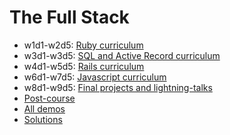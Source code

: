 # The Full Stack

* w1d1-w2d5: [Ruby curriculum][ruby-curr]
* w3d1-w3d5: [SQL and Active Record curriculum][sql-curr]
* w4d1-w5d5: [Rails curriculum][rails-curr]
* w6d1-w7d5: [Javascript curriculum][js-curr]
* w8d1-w9d5: [Final projects and lightning-talks][lightning-talks]
* [Post-course]
* [All demos][demos]
* [Solutions][solutions]

[ruby-curr]: ./ruby-curriculum
[sql-curr]: https://github.com/appacademy/sql-curriculum/blob/master/README.md
[rails-curr]: https://github.com/appacademy/rails-curriculum/blob/master/README.md
[js-curr]: https://github.com/appacademy/js-curriculum/blob/master/README.md
[lightning-talks]: https://github.com/appacademy/lightning-talks/blob/master/README.md
[post-course]: https://github.com/appacademy/post-course-curriculum/blob/master/README.md

[demos]: https://github.com/appacademy-demos/demos
[solutions]: https://github.com/appacademy/solutions
